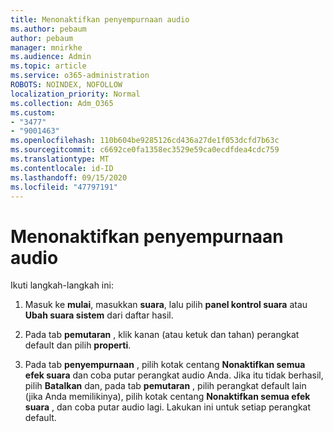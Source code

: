 ```yaml
---
title: Menonaktifkan penyempurnaan audio
ms.author: pebaum
author: pebaum
manager: mnirkhe
ms.audience: Admin
ms.topic: article
ms.service: o365-administration
ROBOTS: NOINDEX, NOFOLLOW
localization_priority: Normal
ms.collection: Adm_O365
ms.custom:
- "3477"
- "9001463"
ms.openlocfilehash: 110b604be9285126cd436a27de1f053dcfd7b63c
ms.sourcegitcommit: c6692ce0fa1358ec3529e59ca0ecdfdea4cdc759
ms.translationtype: MT
ms.contentlocale: id-ID
ms.lasthandoff: 09/15/2020
ms.locfileid: "47797191"
---
```

# <a name="turn-off-audio-enhancement"></a>Menonaktifkan penyempurnaan audio

Ikuti langkah-langkah ini:

1. Masuk ke **mulai**, masukkan **suara**, lalu pilih **panel kontrol suara** atau **Ubah suara sistem** dari daftar hasil.

2. Pada tab **pemutaran** , klik kanan (atau ketuk dan tahan) perangkat default dan pilih **properti**.

3. Pada tab **penyempurnaan** , pilih kotak centang **Nonaktifkan semua efek suara** dan coba putar perangkat audio Anda. Jika itu tidak berhasil, pilih **Batalkan** dan, pada tab **pemutaran** , pilih perangkat default lain (jika Anda memilikinya), pilih kotak centang **Nonaktifkan semua efek suara** , dan coba putar audio lagi. Lakukan ini untuk setiap perangkat default.
